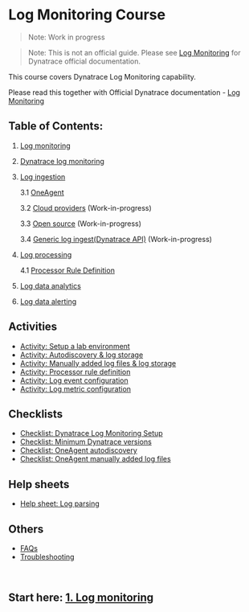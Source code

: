 # Log Monitoring Course

> Note: Work in progress

> Note: This is not an official guide. Please see [Log Monitoring](https://www.dynatrace.com/support/help/shortlink/log-monitoring-hub) for Dynatrace official documentation.

This course covers Dynatrace Log Monitoring capability.

Please read this together with Official Dynatrace documentation - [Log Monitoring](https://www.dynatrace.com/support/help/shortlink/log-monitoring-hub)

## Table of Contents:

1. [Log monitoring](1-log-monitoring.md)
2. [Dynatrace log monitoring](2-dynatrace-log-monitoring.md)
3. [Log ingestion](3-log-ingestion.md)

    3.1 [OneAgent](3.1-oneagent.md)

    3.2 [Cloud providers](3.2-cloud-providers.md) (Work-in-progress)

    3.3 [Open source](3.3-open-source.md) (Work-in-progress)

    3.4 [Generic log ingest(Dynatrace API)](3.4-generic-log-ingest-dynatrace-api.md) (Work-in-progress)

4. [Log processing](4-log-processing.md)

    4.1 [Processor Rule Definition](4.1-processor-rule-definition.md)
5. [Log data analytics](5-log-data-analytics.md)
6. [Log data alerting](6-log-data-alerting.md)

## Activities
- [Activity: Setup a lab environment](activities/activity-setup-a-lab-environment.md)
- [Activity: Autodiscovery & log storage](activities/activity-log-ingestion-autodiscovery.md)
- [Activity: Manually added log files & log storage](activities/activity-log-ingestion-manually-added-files.md)
- [Activity: Processor rule definition](activities/activity-processor-rule-definition.md)
- [Activity: Log event configuration](activities/activity-log-event.md)
- [Activity: Log metric configuration](activities/activity-log-metric.md)

## Checklists
- [Checklist: Dynatrace Log Monitoring Setup](checklists/checklist-dynatrace-log-monitoring-setup.md)
- [Checklist: Minimum Dynatrace versions](checklists/checklist-minimum-dynatrace-versions.md)
- [Checklist: OneAgent autodiscovery](checklists/checklist-oneagent-auto-discovery.md)
- [Checklist: OneAgent manually added log files](checklists/checklist-oneagent-manually-add-log-files.md)


## Help sheets
- [Help sheet: Log parsing](help-sheets/help-sheet-log-parsing.md)

## Others

- [FAQs](FAQs.md)
- [Troubleshooting](troubleshooting-guide.md)

<br/>

## Start here: [1. Log monitoring](1-log-monitoring.md)